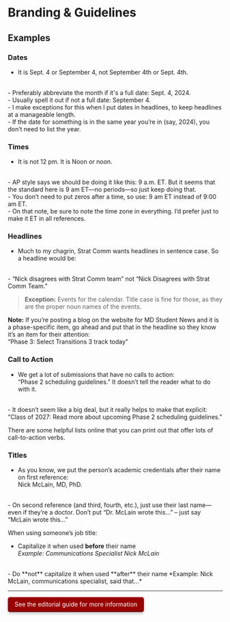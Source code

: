 # **Branding & Guidelines**

## Examples

### Dates

- It is Sept. 4 or September 4, not September 4th or Sept. 4th.
</br>
- Preferably abbreviate the month if it's a full date: Sept. 4, 2024.
</br>
- Usually spell it out if not a full date: September 4.
</br>
- I make exceptions for this when I put dates in headlines, to keep headlines at a manageable length.
</br>
- If the date for something is in the same year you’re in (say, 2024), you don’t need to list the year.

### Times

- It is not 12 pm. It is Noon or noon.
</br>
- AP style says we should be doing it like this: 9 a.m. ET. But it seems that the standard here is 9 am ET—no periods—so just keep doing that.
</br>
- You don’t need to put zeros after a time, so use: 9 am ET instead of 9:00 am ET.
</br>
- On that note, be sure to note the time zone in everything. I’d prefer just to make it ET in all references.

### Headlines

- Much to my chagrin, Strat Comm wants headlines in sentence case. So a headline would be:
</br>
- “Nick disagrees with Strat Comm team” not “Nick Disagrees with Strat Comm Team.”

>**Exception:** Events for the calendar. Title case is fine for those, as they are the proper noun names of the events.

**Note:** If you’re posting a blog on the website for MD Student News and it is a phase-specific item, go ahead and put that in the headline so they know it’s an item for their attention:  
“Phase 3: Select Transitions 3 track today”

### Call to Action

- We get a lot of submissions that have no calls to action:  
“Phase 2 scheduling guidelines.” It doesn’t tell the reader what to do with it.
</br>
- It doesn’t seem like a big deal, but it really helps to make that explicit:  
“Class of 2027: Read more about upcoming Phase 2 scheduling guidelines.”

There are some helpful lists online that you can print out that offer lots of call-to-action verbs.

### Titles

- As you know, we put the person’s academic credentials after their name on first reference:  
Nick McLain, MD, PhD.
</br>
- On second reference (and third, fourth, etc.), just use their last name—even if they’re a doctor. Don’t put “Dr. McLain wrote this…” – just say “McLain wrote this…”

When using someone’s job title:

- Capitalize it when used **before** their name  
  *Example: Communications Specialist Nick McLain*
</br>
- Do **not** capitalize it when used **after** their name  
  *Example: Nick McLain, communications specialist, said that…*

---
<p style="text-align: left;">
  <a href="https://medicine.iu.edu/style-guide"
     style="display: inline-block;
            padding: 8px 16px;
            background-color: #990000;
            color: white;
            text-decoration: none;
            border-radius: 5px;
            box-shadow: 0 4px 6px rgba(0, 0, 0, 0.2);
            border-bottom: 2px solid #660000;
            transition: all 0.1s ease-in-out;
            position: relative;"
     onmousedown="this.style.transform='translateY(2px)'; this.style.boxShadow='0 2px 3px rgba(0,0,0,0.2)'"
     onmouseup="this.style.transform='translateY(0)'; this.style.boxShadow='0 4px 6px rgba(0,0,0,0.2)'">
    See the editorial guide for more information
  </a>
</p>
